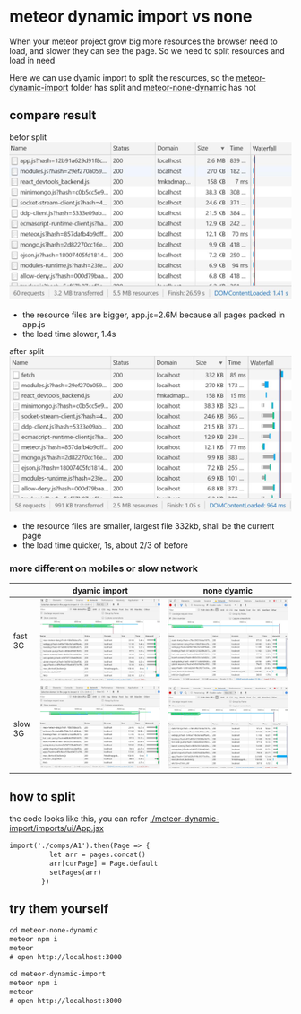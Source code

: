 # meteor dynamic import vs none

When your meteor project grow big more resources the browser need to load, and slower they can see the page. So we need to split resources and load in need

Here we can use dyamic import to split the resources, so the [meteor-dynamic-import](./meteor-dynamic-import) folder has split and [meteor-none-dynamic](./meteor-none-dynamic) has not

## compare result

befor split
![befor split](./images/none-dynamic.jpg)

- the resource files are bigger, app.js=2.6M because all pages packed in app.js
- the load time slower, 1.4s

after split
![after split](./images/dyamic.jpg)

- the resource files are smaller, largest file 332kb, shall be the current page
- the load time quicker, 1s, about 2/3 of before

### more different on mobiles or slow network

|  |dyamic import  | none dyamic |
| ------------- | ------------- | ------------- |
| fast 3G | ![after split](./images/dyamic-fast3g.jpg)  | ![before split](./images/none-dynamic-fast3g.jpg)   |
| slow 3G | ![after split](./images/dyamic-slow3g.jpg)  | ![before split](./images/none-dynamic-slow3g.jpg)   |

## how to split

the code looks like this, you can refer [./meteor-dynamic-import/imports/ui/App.jsx](./meteor-dynamic-import/imports/ui/App.jsx)

```
import('./comps/A1').then(Page => {
          let arr = pages.concat()
          arr[curPage] = Page.default
          setPages(arr)
        })
```

## try them yourself

```
cd meteor-none-dynamic
meteor npm i
meteor
# open http://localhost:3000
```

```
cd meteor-dynamic-import
meteor npm i
meteor
# open http://localhost:3000
```
